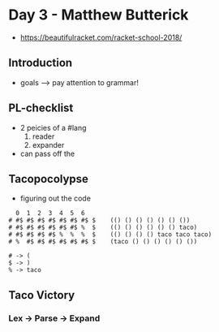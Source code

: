 # Day 3 - Matthew Butterick
* https://beautifulracket.com/racket-school-2018/

## Introduction
* goals --> pay attention to grammar!

## PL-checklist
* 2 peicies of a #lang
  1. reader
  2. expander
* can pass off the 

## Tacopocolypse
* figuring out the code
```
  0  1  2  3  4  5  6
# #$ #$ #$ #$ #$ #$ #$ $    (() () () () () () ())
# #$ #$ #$ #$ #$ #$ %  $    (() () () () () () taco)
# #$ #$ #$ #$ %  %  %  $    (() () () () taco taco taco)
# %  #$ #$ #$ #$ #$ #$ $    (taco () () () () () ())

# -> (
$ -> )
% -> taco
```

## Taco Victory
### **Lex -> Parse -> Expand**


  
